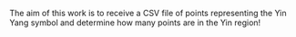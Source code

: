 The aim of this work is to receive a CSV file of points representing the Yin Yang symbol and determine how many points are in the Yin region!



